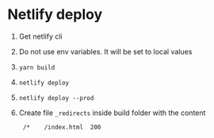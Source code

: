 # Netlify deploy

1. Get netlify cli
1. Do not use env variables. It will be set to local values
1. `yarn build`
1. `netlify deploy`
1. `netlify deploy --prod`
1. Create file `_redirects` inside build folder with the content

        /*    /index.html  200
